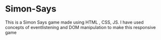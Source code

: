 # Simon-Says
This is a Simon Says game made using HTML , CSS, JS.
I have used concepts of eventlistening and DOM manipulation to make this responsive game
